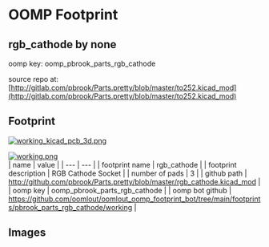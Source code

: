 # OOMP Footprint  
## rgb_cathode  by none  
  
oomp key: oomp_pbrook_parts_rgb_cathode  
  
source repo at: [http://gitlab.com/pbrook/Parts.pretty/blob/master/to252.kicad_mod](http://gitlab.com/pbrook/Parts.pretty/blob/master/to252.kicad_mod)  
## Footprint  
  
[![working_kicad_pcb_3d.png](working_kicad_pcb_3d_600.png)](working_kicad_pcb_3d.png)  
  
[![working.png](working_600.png)](working.png)  
| name | value | 
| --- | --- | 
| footprint name | rgb_cathode | 
| footprint description | RGB Cathode Socket | 
| number of pads | 3 | 
| github path | http://github.com/pbrook/Parts.pretty/blob/master/rgb_cathode.kicad_mod | 
| oomp key | oomp_pbrook_parts_rgb_cathode | 
| oomp bot github | https://github.com/oomlout/oomlout_oomp_footprint_bot/tree/main/footprints/pbrook_parts_rgb_cathode/working | 
## Images  
